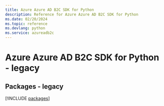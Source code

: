 ```yaml
---
title: Azure Azure AD B2C SDK for Python
description: Reference for Azure Azure AD B2C SDK for Python
ms.date: 02/20/2024
ms.topic: reference
ms.devlang: python
ms.service: azureadb2c
---
```

# Azure Azure AD B2C SDK for Python - legacy
## Packages - legacy
[!INCLUDE [packages](azure-ad-b2c-index.md)]